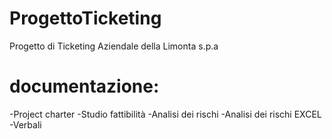 # ProgettoTicketing
Progetto di Ticketing Aziendale della Limonta s.p.a
# documentazione:
-Project charter
-Studio fattibilità
-Analisi dei rischi
-Analisi dei rischi EXCEL
-Verbali
